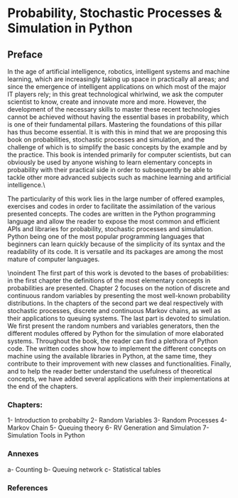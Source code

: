 # Probability, Stochastic Processes & Simulation in Python
## Preface

In the age of artificial intelligence, robotics, intelligent systems and machine learning, which are increasingly taking up space in practically all areas; and since the emergence of intelligent applications on which most of the major IT players rely; in this great technological whirlwind, we ask the computer scientist to know, create and innovate more and more. However, the development of the necessary skills to master these recent technologies cannot be achieved without having the essential bases in probability, which is one of their fundamental pillars. Mastering the foundations of this pillar has thus become essential.
It is with this in mind that we are proposing this book on probabilities, stochastic processes and simulation, and the challenge of which is to simplify the basic concepts by the example and by the practice.
This book is intended primarily for computer scientists, but can obviously be used by anyone wishing to learn elementary concepts in probability with their practical side in order to subsequently be able to tackle other more advanced subjects such as machine learning and  artificial intelligence.\\

The particularity of this work lies in the large number of offered examples, exercises and codes  in order to facilitate the assimilation of the various presented concepts. The codes are written in the Python programming language and allow the reader to expose the most common and efficient APIs and libraries for probability, stochastic processes and simulation.
Python being one of the most popular programming languages that beginners can learn quickly because of the simplicity of its syntax and the readability of its code. It is versatile and its packages are among the most mature of computer languages.

\noindent The first part of this work is devoted to the bases of probabilities: in the first chapter the definitions of the most elementary concepts in probabilities are presented.
Chapter 2 focuses on the notion of discrete and continuous random variables by presenting the most well-known probability distributions.
In the chapters of the second part we deal respectively with stochastic processes, discrete and continuous Markov chains, as well as their applications to queuing systems.
The last part is devoted to simulation. We first present the random numbers and  variables generators, then the different modules offered by Python for the simulation of more elaborated systems.
Throughout the book, the reader can find a plethora of Python code. The written codes show how to implement the different concepts on machine using the available libraries  in Python, at the same time, they contribute to their improvement with new classes and functionalities.
Finally, and to help the reader better understand the usefulness of theoretical concepts, we have added several applications with their implementations at the end of the chapters.

### Chapters:
1- Introduction to probabilty
2- Random Variables
3- Random Processes
4- Markov Chain
5- Queuing theory
6- RV Generation and Simulation
7- Simulation Tools in Python

### Annexes
a- Counting
b- Queuing network
c- Statistical tables

### References
